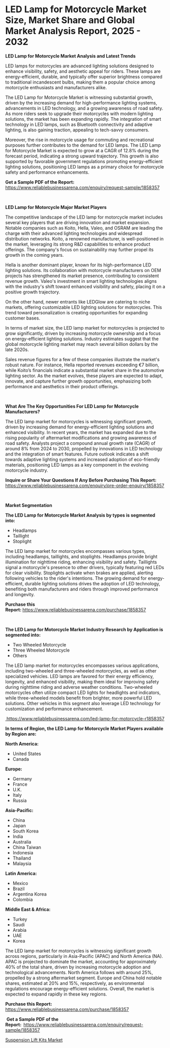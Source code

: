 <p><h1>LED Lamp for Motorcycle Market Size, Market Share and Global Market Analysis Report, 2025 - 2032</h1></p><p><strong>LED Lamp for Motorcycle Market Analysis and Latest Trends</strong></p>
<p><p>LED lamps for motorcycles are advanced lighting solutions designed to enhance visibility, safety, and aesthetic appeal for riders. These lamps are energy-efficient, durable, and typically offer superior brightness compared to traditional incandescent bulbs, making them a popular choice among motorcycle enthusiasts and manufacturers alike.</p><p>The LED Lamp for Motorcycle Market is witnessing substantial growth, driven by the increasing demand for high-performance lighting systems, advancements in LED technology, and a growing awareness of road safety. As more riders seek to upgrade their motorcycles with modern lighting solutions, the market has been expanding rapidly. The integration of smart technology in LED lamps, such as Bluetooth connectivity and adaptive lighting, is also gaining traction, appealing to tech-savvy consumers.</p><p>Moreover, the rise in motorcycle usage for commuting and recreational purposes further contributes to the demand for LED lamps. The LED Lamp for Motorcycle Market is expected to grow at a CAGR of 12.8% during the forecast period, indicating a strong upward trajectory. This growth is also supported by favorable government regulations promoting energy-efficient lighting solutions, positioning LED lamps as a primary choice for motorcycle safety and performance enhancements.</p></p>
<p><strong>Get a Sample PDF of the Report:&nbsp;</strong> <a href="https://www.reliablebusinessarena.com/enquiry/request-sample/1858357?utm_campaign=3263&utm_medium=2&utm_source=Github&utm_content=ia&utm_term=30032025&utm_id=led-lamp-for-motorcycle">https://www.reliablebusinessarena.com/enquiry/request-sample/1858357</a></p>
<p>&nbsp;</p>
<p><strong>LED Lamp for Motorcycle Major Market Players</strong></p>
<p><p>The competitive landscape of the LED lamp for motorcycle market includes several key players that are driving innovation and market expansion. Notable companies such as Koito, Hella, Valeo, and OSRAM are leading the charge with their advanced lighting technologies and widespread distribution networks. Koito, a renowned manufacturer, is well-positioned in the market, leveraging its strong R&D capabilities to enhance product offerings. The company's focus on sustainability may further propel its growth in the coming years.</p><p>Hella is another dominant player, known for its high-performance LED lighting solutions. Its collaboration with motorcycle manufacturers on OEM projects has strengthened its market presence, contributing to consistent revenue growth. Valeo's investment in smart lighting technologies aligns with the industry's shift toward enhanced visibility and safety, placing it on a positive growth trajectory.</p><p>On the other hand, newer entrants like LEDGlow are catering to niche markets, offering customizable LED lighting solutions for motorcycles. This trend toward personalization is creating opportunities for expanding customer bases.</p><p>In terms of market size, the LED lamp market for motorcycles is projected to grow significantly, driven by increasing motorcycle ownership and a focus on energy-efficient lighting solutions. Industry estimates suggest that the global motorcycle lighting market may reach several billion dollars by the late 2020s.</p><p>Sales revenue figures for a few of these companies illustrate the market's robust nature. For instance, Hella reported revenues exceeding €7 billion, while Koito’s financials indicate a substantial market share in the automotive lighting sector. As the market evolves, these players are expected to adapt, innovate, and capture further growth opportunities, emphasizing both performance and aesthetics in their product offerings.</p></p>
<p>&nbsp;</p>
<p><strong>What Are The Key Opportunities For LED Lamp for Motorcycle Manufacturers?</strong></p>
<p><p>The LED lamp market for motorcycles is witnessing significant growth, driven by increasing demand for energy-efficient lighting solutions and enhanced visibility. In recent years, the market has expanded due to the rising popularity of aftermarket modifications and growing awareness of road safety. Analysts project a compound annual growth rate (CAGR) of around 8% from 2024 to 2030, propelled by innovations in LED technology and the integration of smart features. Future outlook indicates a shift towards adaptive lighting systems and increased adoption of eco-friendly materials, positioning LED lamps as a key component in the evolving motorcycle industry.</p></p>
<p><strong>Inquire or Share Your Questions If Any Before Purchasing This Report:</strong> <a href="https://www.reliablebusinessarena.com/enquiry/pre-order-enquiry/1858357?utm_campaign=3263&utm_medium=2&utm_source=Github&utm_content=ia&utm_term=30032025&utm_id=led-lamp-for-motorcycle">https://www.reliablebusinessarena.com/enquiry/pre-order-enquiry/1858357</a></p>
<p>&nbsp;</p>
<p><strong>Market Segmentation</strong></p>
<p><strong>The LED Lamp for Motorcycle Market Analysis by types is segmented into:</strong></p>
<p><ul><li>Headlamps</li><li>Taillight</li><li>Stoplight</li></ul></p>
<p><p>The LED lamp market for motorcycles encompasses various types, including headlamps, taillights, and stoplights. Headlamps provide bright illumination for nighttime riding, enhancing visibility and safety. Taillights signal a motorcycle's presence to other drivers, typically featuring red LEDs for clear visibility. Stoplights activate when brakes are applied, alerting following vehicles to the rider's intentions. The growing demand for energy-efficient, durable lighting solutions drives the adoption of LED technology, benefiting both manufacturers and riders through improved performance and longevity.</p></p>
<p><strong>Purchase this Report:&nbsp;</strong><a href="https://www.reliablebusinessarena.com/purchase/1858357?utm_campaign=3263&utm_medium=2&utm_source=Github&utm_content=ia&utm_term=30032025&utm_id=led-lamp-for-motorcycle">https://www.reliablebusinessarena.com/purchase/1858357</a></p>
<p>&nbsp;</p>
<p><strong>The LED Lamp for Motorcycle Market Industry Research by Application is segmented into:</strong></p>
<p><ul><li>Two Wheeled Motorcycle</li><li>Three Wheeled Motorcycle</li><li>Others</li></ul></p>
<p><p>The LED lamp market for motorcycles encompasses various applications, including two-wheeled and three-wheeled motorcycles, as well as other specialized vehicles. LED lamps are favored for their energy efficiency, longevity, and enhanced visibility, making them ideal for improving safety during nighttime riding and adverse weather conditions. Two-wheeled motorcycles often utilize compact LED lights for headlights and indicators, while three-wheeled models benefit from brighter, more powerful LED solutions. Other vehicles in this segment also leverage LED technology for customization and performance enhancement.</p></p>
<p><a href="https://www.reliablebusinessarena.com/led-lamp-for-motorcycle-r1858357?utm_campaign=3263&utm_medium=2&utm_source=Github&utm_content=ia&utm_term=30032025&utm_id=led-lamp-for-motorcycle">&nbsp;https://www.reliablebusinessarena.com/led-lamp-for-motorcycle-r1858357</a></p>
<p><strong>In terms of Region, the LED Lamp for Motorcycle Market Players available by Region are:</strong></p>
<p>
    <p> <strong> North America: </strong>
        <ul>
            <li>United States</li>
            <li>Canada</li>
        </ul>
        </p> 
    <p> <strong> Europe: </strong>
        <ul>
            <li>Germany</li>
            <li>France</li>
            <li>U.K.</li>
            <li>Italy</li>
            <li>Russia</li>
        </ul>
        </p> 
    <p> <strong> Asia-Pacific: </strong>
        <ul>
            <li>China</li>
            <li>Japan</li>
            <li>South Korea</li>
            <li>India</li>
            <li>Australia</li>
            <li>China Taiwan</li>
            <li>Indonesia</li>
            <li>Thailand</li>
            <li>Malaysia</li>
        </ul>
        </p> 
    <p> <strong> Latin America: </strong>
        <ul>
            <li>Mexico</li>
            <li>Brazil</li>
            <li>Argentina Korea</li>
            <li>Colombia</li>
        </ul>
        </p> 
    <p> <strong> Middle East & Africa: </strong>
        <ul>
            <li>Turkey</li>
            <li>Saudi</li>
            <li>Arabia</li>
            <li>UAE</li>
            <li>Korea</li>
        </ul>
    </p>
    </p>
<p><p>The LED lamp market for motorcycles is witnessing significant growth across regions, particularly in Asia-Pacific (APAC) and North America (NA). APAC is projected to dominate the market, accounting for approximately 40% of the total share, driven by increasing motorcycle adoption and technological advancements. North America follows with around 25%, propelled by a strong aftermarket segment. Europe and China hold notable shares, estimated at 20% and 15%, respectively, as environmental regulations encourage energy-efficient solutions. Overall, the market is expected to expand rapidly in these key regions.</p></p>
<p><strong>Purchase this Report: </strong><a href="https://www.reliablebusinessarena.com/purchase/1858357?utm_campaign=3263&utm_medium=2&utm_source=Github&utm_content=ia&utm_term=30032025&utm_id=led-lamp-for-motorcycle">https://www.reliablebusinessarena.com/purchase/1858357</a></p>
<p>&nbsp;<strong>Get a Sample PDF of the Report:&nbsp;&nbsp;</strong><a href="https://www.reliablebusinessarena.com/enquiry/request-sample/1858357?utm_campaign=3263&utm_medium=2&utm_source=Github&utm_content=ia&utm_term=30032025&utm_id=led-lamp-for-motorcycle">https://www.reliablebusinessarena.com/enquiry/request-sample/1858357</a></p>
<p><strong></strong></p>
<p><p><a href="https://github.com/gunbybeahmg1/Market-Research-Report-List-1/blob/main/suspension-lift-kits-market.md?utm_campaign=3263&utm_medium=2&utm_source=Github&utm_content=ia&utm_term=30032025&utm_id=led-lamp-for-motorcycle">Suspension Lift Kits Market</a></p></p>